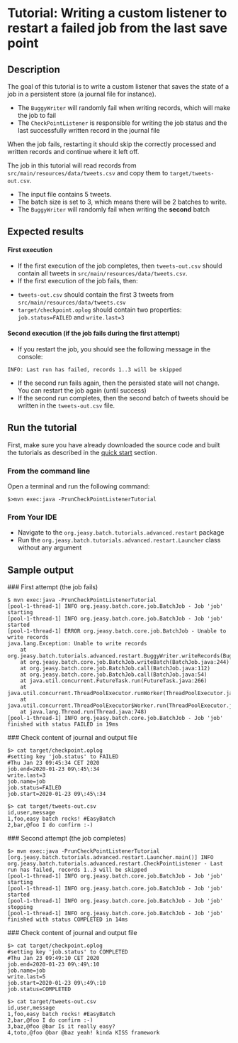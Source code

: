 # Tutorial: Writing a custom listener to restart a failed job from the last save point

## Description

The goal of this tutorial is to write a custom listener that saves the state of a job in a persistent store (a journal file for instance).

* The `BuggyWriter` will randomly fail when writing records, which will make the job to fail
* The `CheckPointListener` is responsible for writing the job status and the last successfully written record in the journal file

When the job fails, restarting it should skip the correctly processed and written records and continue where it left off.

The job in this tutorial will read records from `src/main/resources/data/tweets.csv` and copy them to `target/tweets-out.csv`.

* The input file contains 5 tweets.
* The batch size is set to 3, which means there will be 2 batches to write.
* The `BuggyWriter` will randomly fail when writing the **second** batch

## Expected results

#### First execution

* If the first execution of the job completes, then `tweets-out.csv` should contain all tweets in `src/main/resources/data/tweets.csv`.
* If the first execution of the job fails, then:
 - `tweets-out.csv` should contain the first 3 tweets from `src/main/resources/data/tweets.csv`
 - `target/checkpoint.oplog` should contain two properties: `job.status=FAILED` and `write.last=3`

#### Second execution (if the job fails during the first attempt)

* If you restart the job, you should see the following message in the console:

`INFO: Last run has failed, records 1..3 will be skipped`

* If the second run fails again, then the persisted state will not change. You can restart the job again (until success)
* If the second run completes, then the second batch of tweets should be written in the `tweets-out.csv` file.

## Run the tutorial

First, make sure you have already downloaded the source code and built the tutorials
as described in the [quick start](https://github.com/j-easy/easy-batch/tree/master/easy-batch-tutorials#quick-start) section.

### From the command line

Open a terminal and run the following command:

```shell
$>mvn exec:java -PrunCheckPointListenerTutorial
```

### From Your IDE

* Navigate to the `org.jeasy.batch.tutorials.advanced.restart` package
* Run the `org.jeasy.batch.tutorials.advanced.restart.Launcher` class without any argument

## Sample output

### First attempt (the job fails)

```shell
$ mvn exec:java -PrunCheckPointListenerTutorial
[pool-1-thread-1] INFO org.jeasy.batch.core.job.BatchJob - Job 'job' starting
[pool-1-thread-1] INFO org.jeasy.batch.core.job.BatchJob - Job 'job' started
[pool-1-thread-1] ERROR org.jeasy.batch.core.job.BatchJob - Unable to write records
java.lang.Exception: Unable to write records
	at org.jeasy.batch.tutorials.advanced.restart.BuggyWriter.writeRecords(BuggyWriter.java:28)
	at org.jeasy.batch.core.job.BatchJob.writeBatch(BatchJob.java:244)
	at org.jeasy.batch.core.job.BatchJob.call(BatchJob.java:112)
	at org.jeasy.batch.core.job.BatchJob.call(BatchJob.java:54)
	at java.util.concurrent.FutureTask.run(FutureTask.java:266)
	at java.util.concurrent.ThreadPoolExecutor.runWorker(ThreadPoolExecutor.java:1149)
	at java.util.concurrent.ThreadPoolExecutor$Worker.run(ThreadPoolExecutor.java:624)
	at java.lang.Thread.run(Thread.java:748)
[pool-1-thread-1] INFO org.jeasy.batch.core.job.BatchJob - Job 'job' finished with status FAILED in 19ms
```

### Check content of journal and output file

```properties
$> cat target/checkpoint.oplog
#setting key 'job.status' to FAILED
#Thu Jan 23 09:45:34 CET 2020
job.end=2020-01-23 09\:45\:34
write.last=3
job.name=job
job.status=FAILED
job.start=2020-01-23 09\:45\:34

$> cat target/tweets-out.csv
id,user,message
1,foo,easy batch rocks! #EasyBatch
2,bar,@foo I do confirm :-)
```

### Second attempt (the job completes)

```shell
$> mvn exec:java -PrunCheckPointListenerTutorial
[org.jeasy.batch.tutorials.advanced.restart.Launcher.main()] INFO org.jeasy.batch.tutorials.advanced.restart.CheckPointListener - Last run has failed, records 1..3 will be skipped
[pool-1-thread-1] INFO org.jeasy.batch.core.job.BatchJob - Job 'job' starting
[pool-1-thread-1] INFO org.jeasy.batch.core.job.BatchJob - Job 'job' started
[pool-1-thread-1] INFO org.jeasy.batch.core.job.BatchJob - Job 'job' stopping
[pool-1-thread-1] INFO org.jeasy.batch.core.job.BatchJob - Job 'job' finished with status COMPLETED in 14ms
```

### Check content of journal and output file

```properties
$> cat target/checkpoint.oplog
#setting key 'job.status' to COMPLETED
#Thu Jan 23 09:49:10 CET 2020
job.end=2020-01-23 09\:49\:10
job.name=job
write.last=5
job.start=2020-01-23 09\:49\:10
job.status=COMPLETED

$> cat target/tweets-out.csv
id,user,message
1,foo,easy batch rocks! #EasyBatch
2,bar,@foo I do confirm :-)
3,baz,@foo @bar Is it really easy?
4,toto,@foo @bar @baz yeah! kinda KISS framework
```
